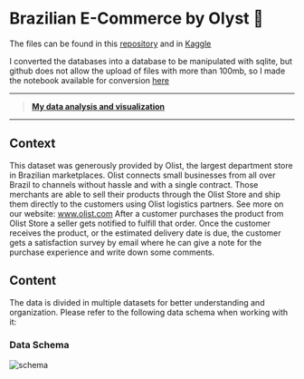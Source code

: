 # Brazilian E-Commerce by Olyst :department_store:
The files can be found in this [repository](https://github.com/FabricioMacena/Data_Science/tree/main/Brazillian%20E-Commerce%20by%20Olist/files) and in [Kaggle](https://www.kaggle.com/datasets/olistbr/brazilian-ecommerce)

I converted the databases into a database to be manipulated with sqlite, but github does not allow the upload of files with more than 100mb, so I made the notebook available for conversion [here](https://github.com/FabricioMacena/Data_Science/blob/main/Brazillian%20E-Commerce%20by%20Olist/creating_the_database.ipynb)

___

> **[My data analysis and visualization](https://github.com/FabricioMacena/Data_Science/blob/main/Brazillian%20E-Commerce%20by%20Olist/brazilian_ecommerce.ipynb)**

___

## Context
This dataset was generously provided by Olist, the largest department store in Brazilian marketplaces. Olist connects small businesses from all over Brazil to channels without hassle and with a single contract. Those merchants are able to sell their products through the Olist Store and ship them directly to the customers using Olist logistics partners. See more on our website: www.olist.com
After a customer purchases the product from Olist Store a seller gets notified to fulfill that order. Once the customer receives the product, or the estimated delivery date is due, the customer gets a satisfaction survey by email where he can give a note for the purchase experience and write down some comments.

## Content
The data is divided in multiple datasets for better understanding and organization. Please refer to the following data schema when working with it:
### Data Schema
![schema](https://i.imgur.com/HRhd2Y0.png)
